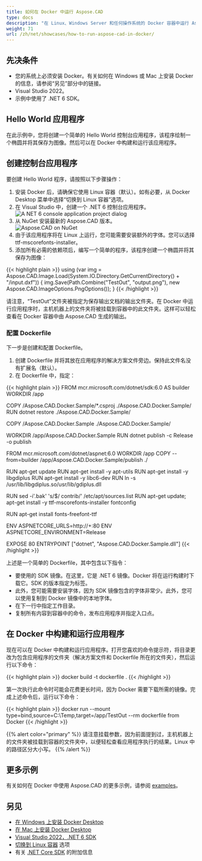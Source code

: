 ```yaml
---
title: 如何在 Docker 中运行 Aspose.CAD
type: docs
description: "在 Linux、Windows Server 和任何操作系统的 Docker 容器中运行 Aspose.CAD。"
weight: 71
url: /zh/net/showcases/how-to-run-aspose-cad-in-docker/
---
```


## 先决条件
- 您的系统上必须安装 Docker。有关如何在 Windows 或 Mac 上安装 Docker 的信息，请参阅“另见”部分中的链接。
- Visual Studio 2022。
- 示例中使用了 .NET 6 SDK。

## Hello World 应用程序

在此示例中，您将创建一个简单的 Hello World 控制台应用程序，该程序绘制一个椭圆并将其保存为图像。然后可以在 Docker 中构建和运行该应用程序。

## 创建控制台应用程序

要创建 Hello World 程序，请按照以下步骤操作：
1. 安装 Docker 后，请确保它使用 Linux 容器（默认）。如有必要，从 Docker Desktop 菜单中选择“切换到 Linux 容器”选项。
1. 在 Visual Studio 中，创建一个 .NET 6 控制台应用程序。<br>
![A NET 6 console application project dialog](/_assets/showcases/docker/1.png)<br>
1. 从 NuGet 安装最新的 Aspose.CAD 版本。<br>
![Aspose.CAD on NuGet](/_assets/showcases/docker/2.png)<br>
1. 由于该应用程序将在 Linux 上运行，您可能需要安装额外的字体。您可以选择 ttf-mscorefonts-installer。
1. 添加所有必需的依赖项后，编写一个简单的程序，该程序创建一个椭圆并将其保存为图像：<br>

{{< highlight plain >}}
using (var img = Aspose.CAD.Image.Load(System.IO.Directory.GetCurrentDirectory() + "/input.dxf"))
{
	img.Save(Path.Combine("TestOut", "output.png"), new Aspose.CAD.ImageOptions.PngOptions());
}
{{< /highlight >}}

请注意，“TestOut”文件夹被指定为保存输出文档的输出文件夹。在 Docker 中运行应用程序时，主机机器上的文件夹将被挂载到容器中的此文件夹。这样可以轻松查看在 Docker 容器中由 Aspose.CAD 生成的输出。

### 配置 Dockerfile

下一步是创建和配置 Dockerfile。

1. 创建 Dockerfile 并将其放在应用程序的解决方案文件旁边。保持此文件名没有扩展名（默认）。
1. 在 Dockerfile 中，指定：

{{< highlight plain >}}
FROM mcr.microsoft.com/dotnet/sdk:6.0 AS builder
WORKDIR /app

COPY /Aspose.CAD.Docker.Sample/*.csproj ./Aspose.CAD.Docker.Sample/
RUN dotnet restore ./Aspose.CAD.Docker.Sample/

COPY /Aspose.CAD.Docker.Sample ./Aspose.CAD.Docker.Sample/

WORKDIR /app/Aspose.CAD.Docker.Sample
RUN dotnet publish -c Release -o publish

FROM mcr.microsoft.com/dotnet/aspnet:6.0
WORKDIR /app
COPY --from=builder /app/Aspose.CAD.Docker.Sample/publish ./

RUN apt-get update
RUN apt-get install -y apt-utils
RUN apt-get install -y libgdiplus
RUN apt-get install -y libc6-dev 
RUN ln -s /usr/lib/libgdiplus.so/usr/lib/gdiplus.dll

RUN sed -i'.bak' 's/$/ contrib/' /etc/apt/sources.list
RUN apt-get update; apt-get install -y ttf-mscorefonts-installer fontconfig

RUN apt-get install fonts-freefont-ttf

ENV ASPNETCORE_URLS=http://+:80
ENV ASPNETCORE_ENVIRONMENT=Release

EXPOSE 80
ENTRYPOINT ["dotnet", "Aspose.CAD.Docker.Sample.dll"]
{{< /highlight >}}

上述是一个简单的 Dockerfile，其中包含以下指令：

- 要使用的 SDK 镜像。在这里，它是 .NET 6 镜像。Docker 将在运行构建时下载它。SDK 的版本指定为标签。
- 此外，您可能需要安装字体，因为 SDK 镜像包含的字体非常少。此外，您可以使用复制到 Docker 镜像中的本地字体。
- 在下一行中指定工作目录。
- 复制所有内容到容器中的命令，发布应用程序并指定入口点。

## 在 Docker 中构建和运行应用程序
 
现在可以在 Docker 中构建和运行应用程序。打开您喜欢的命令提示符，将目录更改为包含应用程序的文件夹（解决方案文件和 Dockerfile 所在的文件夹），然后运行以下命令：

{{< highlight plain >}}
docker build -t dockerfile .
{{< /highlight >}}

第一次执行此命令时可能会花费更长时间，因为 Docker 需要下载所需的镜像。完成上述命令后，运行以下命令：

{{< highlight plain >}}
docker run --mount type=bind,source=C:\Temp,target=/app/TestOut --rm dockerfile from Docker
{{< /highlight >}}

{{% alert color="primary" %}} 
请注意挂载参数，因为前面提到过，主机机器上的文件夹被挂载到容器的文件夹中，以便轻松查看应用程序执行的结果。Linux 中的路径区分大小写。
{{% /alert %}}

## 更多示例

有关如何在 Docker 中使用 Aspose.CAD 的更多示例，请参阅 [examples](https://github.com/aspose-cad/Aspose.CAD-Documentation)。

## 另见

- [在 Windows 上安装 Docker Desktop](https://docs.docker.com/docker-for-windows/install/)
- [在 Mac 上安装 Docker Desktop](https://docs.docker.com/docker-for-mac/install/)
- [Visual Studio 2022，.NET 6 SDK](https://docs.microsoft.com/en-us/dotnet/core/install/windows?tabs=net60#dependencies)
- [切换到 Linux 容器](https://docs.docker.com/docker-for-windows/#switch-between-windows-and-linux-containers) 选项
- 有关 [.NET Core SDK](https://hub.docker.com/_/microsoft-dotnet-sdk) 的附加信息

